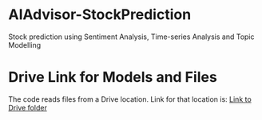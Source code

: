 # AIAdvisor-StockPrediction
Stock prediction using Sentiment Analysis, Time-series Analysis and Topic Modelling

# Drive Link for Models and Files 
The code reads files from a Drive location. Link for that location is:
[Link to Drive folder](https://drive.google.com/drive/folders/1-93t2iua9ay94NTHCCQPVo2Xe-WG3W_B?usp=sharing)

